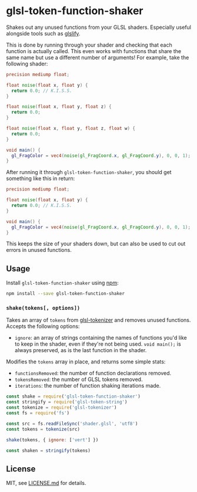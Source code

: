 # glsl-token-function-shaker

Shakes out any unused functions from your GLSL shaders. Especially useful alongside tools such as [glslify](https://github.com/stackgl/glslify).

This is done by running through your shader and checking that each function is actually called. This even works with functions that share the same name but use a different number of arguments! For example, take the following shader:

``` glsl
precision mediump float;

float noise(float x, float y) {
  return 0.0; // K.I.S.S.
}

float noise(float x, float y, float z) {
  return 0.0;
}

float noise(float x, float y, float z, float w) {
  return 0.0;
}

void main() {
  gl_FragColor = vec4(noise(gl_FragCoord.x, gl_FragCoord.y), 0, 0, 1);
}
```

After running it through `glsl-token-function-shaker`, you should get something like this in return:

``` glsl
precision mediump float;

float noise(float x, float y) {
  return 0.0; // K.I.S.S.
}

void main() {
  gl_FragColor = vec4(noise(gl_FragCoord.x, gl_FragCoord.y), 0, 0, 1);
}
```

This keeps the size of your shaders down, but can also be used to cut out errors in unused functions.

## Usage

Install `glsl-token-function-shaker` using [npm](https://npmjs.com/):

``` bash
npm install --save glsl-token-function-shaker
```

### `shake(tokens[, options])`

Takes an array of `tokens` from [glsl-tokenizer](https://github.com/stackgl/glsl-tokenizer) and removes unused functions. Accepts the following options:

* `ignore`: an array of strings containing the names of functions you'd like to keep in the shader, even if they're not being used. `void main();` is always preserved, as is the last function in the shader.

Modifies the `tokens` array in place, and returns some simple stats:

* `functionsRemoved`: the number of function declarations removed.
* `tokensRemoved`: the number of GLSL tokens removed.
* `iterations`: the number of function shaking iterations made.

``` javascript
const shake = require('glsl-token-function-shaker')
const stringify = require('glsl-token-string')
const tokenize = require('glsl-tokenizer')
const fs = require('fs')

const src = fs.readFileSync('shader.glsl', 'utf8')
const tokens = tokenize(src)

shake(tokens, { ignore: ['vert'] })

const shaken = stringify(tokens)
```

## License

MIT, see [LICENSE.md](LICENSE.md) for details.
